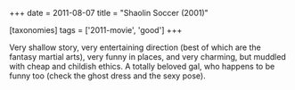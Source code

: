 +++
date = 2011-08-07
title = "Shaolin Soccer (2001)"

[taxonomies]
tags = ['2011-movie', 'good']
+++

Very shallow story, very entertaining direction (best of which are the
fantasy martial arts), very funny in places, and very charming, but
muddled with cheap and childish ethics. A totally beloved gal, who
happens to be funny too (check the ghost dress and the sexy pose).
